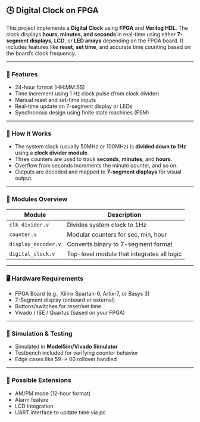 ## 🕒 Digital Clock on FPGA

This project implements a **Digital Clock** using **FPGA** and **Verilog HDL**. The clock displays **hours, minutes, and seconds** in real-time using either **7-segment displays**, **LCD**, or **LED arrays** depending on the FPGA board. It includes features like **reset**, **set time**, and accurate time counting based on the board’s clock frequency.

---

### 🔧 Features

* 24-hour format (HH\:MM\:SS)
* Time increment using 1 Hz clock pulse (from clock divider)
* Manual reset and set-time inputs
* Real-time update on 7-segment display or LEDs
* Synchronous design using finite state machines (FSM)

---

### 🧠 How It Works

* The system clock (usually 50MHz or 100MHz) is **divided down to 1Hz** using a **clock divider module**.
* Three counters are used to track **seconds**, **minutes**, and **hours**.
* Overflow from seconds increments the minute counter, and so on.
* Outputs are decoded and mapped to **7-segment displays** for visual output.

---

### 📁 Modules Overview

| Module              | Description                                |
| ------------------- | ------------------------------------------ |
| `clk_divider.v`     | Divides system clock to 1Hz                |
| `counter.v`         | Modular counters for sec, min, hour        |
| `display_decoder.v` | Converts binary to 7-segment format        |
| `digital_clock.v`   | Top-level module that integrates all logic |

---

### 🖥️ Hardware Requirements

* FPGA Board (e.g., Xilinx Spartan-6, Artix-7, or Basys 3)
* 7-Segment display (onboard or external)
* Buttons/switches for reset/set time
* Vivado / ISE / Quartus (based on your FPGA)

---

### 🧪 Simulation & Testing

* Simulated in **ModelSim/Vivado Simulator**
* Testbench included for verifying counter behavior
* Edge cases like 59 → 00 rollover handled

---

### 🧩 Possible Extensions

* AM/PM mode (12-hour format)
* Alarm feature
* LCD integration
* UART interface to update time via pc
